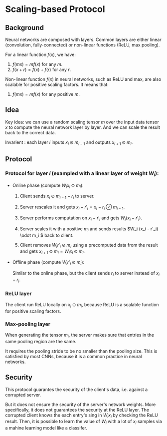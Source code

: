 # Scaling-based Protocol

## Background

Neural networks are composed with layers. Common layers are either linear (convolution, fully-connected) or non-linear functions (ReLU, max pooling).

For a linear function $f(x)$, we have:
1. $f(m x) = m f(x)$ for any $m$.
2. $f(x + r) = f(x) + f(r)$ for any $r$.

Non-linear function $f(x)$ in neural networks, such as ReLU and max, are also scalable for positive scaling factors. It means that:
1. $f(m x) = m f(x)$ for any positive $m$.

## Idea

Key idea: we can use a random scaling tensor $m$ over the input data tensor $x$ to compute the neural network layer by layer. And we can scale the result back to the correct data.

Invarient : each layer $i$ inputs $x_i \odot m_{i-1}$ and outputs $x_{i+1} \odot m_i$.

## Protocol

### Protocol for layer $i$ (exampled with a linear layer of weight $W_i$):

- Online phase (compute $W_i x_i \odot m_i$):

    1. Client sends $x_i \odot m_{i-1} - r_i$ to server.

    2. Server rescales it and gets $x_i - r'_i = x_i - r_i \oslash m_{i-1}$.

    3. Server performs computation on $x_i - r'_i$ and gets $W_i (x_i - r'_i)$.

    4. Server scales it with a positive $m_i$ and sends results $W_i (x_i - r'_i) \odot m_i $ back to client.
    
    5. Client removes $W_i r'_i \odot m_i$ using a precomputed data from the result and gets $x_{i+1} \odot m_i = W_i x_i \odot m_i$.

- Offline phase (compute $W_i r'_i \odot m_i$):

    Similar to the online phase, but the client sends $r_i$ to server instead of $x_i - r_i$.

### ReLU layer

The client run ReLU locally on $x_i \odot m_i$, because ReLU is a scalable function for positive scaling factors.

### Max-pooling layer

When generating the tensor $m_i$, the server makes sure that entries in the same pooling region are the same.

It requires the pooling stride to be no smaller than the pooling size. This is satisfied by most CNNs, because it is a common practice in neural networks.

## Security

This protocol guarantes the security of the client's data, i.e. against a corrupted server.

But it does not ensure the security of the server's network weights. 
More specifically, it does not guarantees the security at the ReLU layer.
The corrupted client knows the each entry's sing in $W_i x_i$ by checking the ReLU result. Then, it is possible to learn the value of $W_i$ with a lot of $x_i$ samples via a mahine learning model like a classifer.
